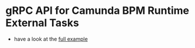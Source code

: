 # gRPC API for Camunda BPM Runtime External Tasks
* have a look at the [full example](./example/full)

